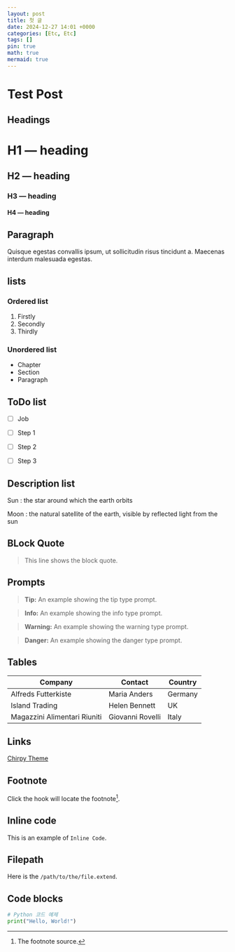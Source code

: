 ```yaml
---
layout: post
title: 첫 글
date: 2024-12-27 14:01 +0000
categories: [Etc, Etc]
tags: []
pin: true
math: true
mermaid: true
---
```


# Test Post


## Headings
# H1 — heading
## H2 — heading
### H3 — heading
#### H4 — heading


## Paragraph
Quisque egestas convallis ipsum, ut sollicitudin risus tincidunt a. Maecenas interdum malesuada egestas.


## lists
### Ordered list
1. Firstly
2. Secondly
3. Thirdly

### Unordered list
- Chapter
- Section
- Paragraph


## ToDo list
- [ ] Job
- [ ] Step 1
- [ ] Step 2
- [ ] Step 3


## Description list
Sun
: the star around which the earth orbits

Moon
: the natural satellite of the earth, visible by reflected light from the sun


## BLock Quote
> This line shows the block quote.


## Prompts
> **Tip:** An example showing the tip type prompt.

> **Info:** An example showing the info type prompt.

> **Warning:** An example showing the warning type prompt.

> **Danger:** An example showing the danger type prompt.


## Tables
| Company                      | Contact          | Country |
| ---------------------------- | ---------------- | ------- |
| Alfreds Futterkiste          | Maria Anders     | Germany |
| Island Trading               | Helen Bennett    | UK      |
| Magazzini Alimentari Riuniti | Giovanni Rovelli | Italy   |


## Links
[Chirpy Theme](https://github.com/cotes2020/jekyll-theme-chirpy)


## Footnote
Click the hook will locate the footnote[^1].

[^1]: The footnote source.


## Inline code
This is an example of `Inline Code`.


## Filepath
Here is the `/path/to/the/file.extend`.


## Code blocks
```python
# Python 코드 예제
print("Hello, World!")
```

